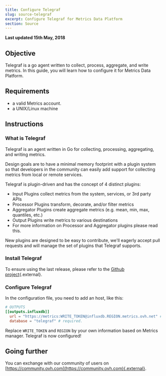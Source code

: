 ```yaml
---
title: Configure Telegraf
slug: source-telegraf
excerpt: Configure Telegraf for Metrics Data Platform
section: Source
---
```

**Last updated 15th May, 2018**

## Objective

Telegraf is a go agent written to collect, process, aggregate, and write metrics. In this guide, you will learn how to configure it for Metrics Data Platform.

## Requirements

- a valid Metrics account.
- a UNIX/Linux machine

## Instructions

### What is Telegraf

Telegraf is an agent written in Go for collecting, processing, aggregating, and writing metrics.

Design goals are to have a minimal memory footprint with a plugin system so that developers in the community can easily add support for collecting metrics from local or remote services.

Telegraf is plugin-driven and has the concept of 4 distinct plugins:

- Input Plugins collect metrics from the system, services, or 3rd party APIs
- Processor Plugins transform, decorate, and/or filter metrics
- Aggregator Plugins create aggregate metrics (e.g. mean, min, max, quantiles, etc.)
- Output Plugins write metrics to various destinations
- For more information on Processor and Aggregator plugins please read this.

New plugins are designed to be easy to contribute, we'll eagerly accept pull requests and will manage the set of plugins that Telegraf supports.

### Install Telegraf

To ensure using the last release, please refer to the [Github project](https://github.com/influxdata/telegraf/releases){.external}.

### Configure Telegraf

In the configuration file, you need to add an host, like this:

```toml
# OUTPUTS
[[outputs.influxdb]]
  url = "https://metrics:WRITE_TOKEN@influxdb.REGION.metrics.ovh.net" # required.
  database = "telegraf" # required.
```

Replace `WRITE_TOKEN` and `REGION` by your own information based on Metrics manager. Telegraf is now configured!

## Going further

You can exchange with our community of users on [https://community.ovh.com](https://community.ovh.com){.external}.
